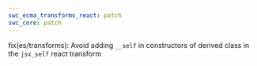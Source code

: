 ```yaml
---
swc_ecma_transforms_react: patch
swc_core: patch
---
```


fix(es/transforms): Avoid adding `__self` in constructors of derived class in the `jsx_self` react transform
